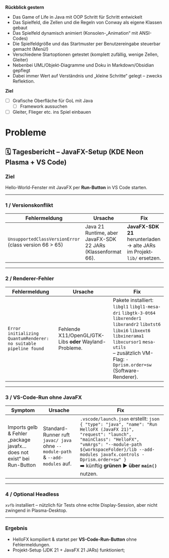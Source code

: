 
**Rückblick gestern**

- Das Game of Life in Java mit OOP Schritt für Schritt entwickelt  
- Das Spielfeld, die Zellen und die Regeln von Conway als eigene Klassen gebaut  
- Das Spielfeld dynamisch animiert (Konsolen-„Animation“ mit ANSI-Codes)  
- Die Spielfeldgröße und das Startmuster per Benutzereingabe steuerbar gemacht (Menü!)  
- Verschiedene Startoptionen getestet (komplett zufällig, wenige Zellen, Gleiter)  
- Nebenbei UML/Objekt-Diagramme und Doku in Markdown/Obsidian gepflegt  
- Dabei immer Wert auf Verständnis und „kleine Schritte“ gelegt – zwecks Reflektion.  

**Ziel**

- [ ] Grafische Oberfläche für GoL mit Java  
  - [ ] Framework aussuchen  
- [ ] Gleiter, Flieger etc. ins Spiel einbauen  

# Probleme #

## 🗓️ Tagesbericht – JavaFX-Setup (KDE Neon Plasma + VS Code)

### Ziel  
Hello-World-Fenster mit JavaFX per **Run-Button** in VS Code starten.

---

### 1 / Versions­konflikt  
| Fehlermeldung | Ursache | Fix |
|---|---|---|
| `UnsupportedClassVersionError` (class version 66 > 65) | Java 21 Runtime, aber JavaFX-SDK 22 JARs (Klassenformat 66). | **JavaFX-SDK 21** herunterladen → alte JARs im Projekt‐`lib/` ersetzen. |

---

### 2 / Renderer‐Fehler  
| Fehlermeldung | Ursache | Fix |
|---|---|---|
| `Error initializing QuantumRenderer: no suitable pipeline found` | Fehlende X11/OpenGL/GTK-Libs **oder** Wayland-Probleme. | Pakete installiert: <br>`libgl1` `libgl1-mesa-dri` `libgtk-3-0t64` `libxrender1` `libxrandr2` `libxtst6` `libxi6` `libxext6` `libxinerama1` `libxcursor1` `mesa-utils` <br>– zusätzlich VM-Flag: `-Dprism.order=sw` (Software-Renderer). |

---

### 3 / VS-Code-Run ohne JavaFX  
| Symptom | Ursache | Fix |
|---|---|---|
| Imports gelb & Fehler „package javafx… does not exist“ bei Run-Button | Standard-Runner ruft `javac/ java` ohne `--module-path` & `--add-modules` auf. | `.vscode/launch.json` erstellt:  ```json { "type": "java", "name": "Run HelloFX (JavaFX 21)", "request": "launch", "mainClass": "HelloFX", "vmArgs": "--module-path ${workspaceFolder}/lib --add-modules javafx.controls -Dprism.order=sw" } ``` <br>➡️ künftig **grünen ▶ über `main()`** nutzen. |

---

### 4 / Optional Headless  
`xvfb` installiert – nützlich für Tests ohne echte Display-Session, aber nicht zwingend in Plasma-Desktop.

---

### Ergebnis  
- HelloFX kompiliert & startet per **VS-Code-Run-Button** ohne Fehlermeldungen.  
- Projekt-Setup (JDK 21 + JavaFX 21 JARs) funktioniert; 

